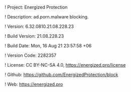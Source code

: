 ! Project: Energized Protection

! Description: ad.porn.malware blocking.

! Version: 6.32.0810.21.08.228.23

! Build Version: 21.08.228.23

! Build Date: Mon, 16 Aug 21 23:57:58 +06

! Version Code: 2282357

! License: CC BY-NC-SA 4.0, https://energized.pro/license

! Github: https://github.com/EnergizedProtection/block

! Web: https://energized.pro
